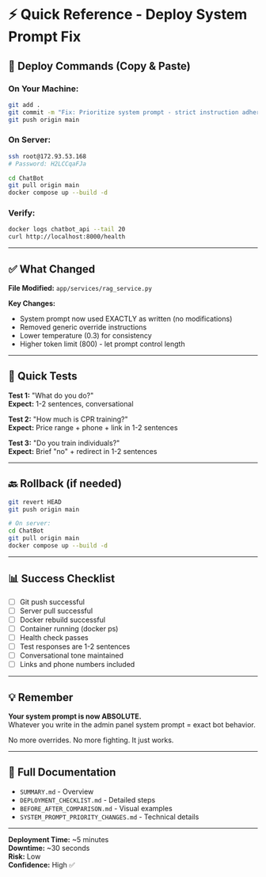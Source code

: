 # ⚡ Quick Reference - Deploy System Prompt Fix

## 🚀 Deploy Commands (Copy & Paste)

### On Your Machine:
```bash
git add .
git commit -m "Fix: Prioritize system prompt - strict instruction adherence"
git push origin main
```

### On Server:
```bash
ssh root@172.93.53.168
# Password: H2LCCqaFJa

cd ChatBot
git pull origin main
docker compose up --build -d
```

### Verify:
```bash
docker logs chatbot_api --tail 20
curl http://localhost:8000/health
```

---

## ✅ What Changed

**File Modified:** `app/services/rag_service.py`

**Key Changes:**
- System prompt now used EXACTLY as written (no modifications)
- Removed generic override instructions
- Lower temperature (0.3) for consistency
- Higher token limit (800) - let prompt control length

---

## 🧪 Quick Tests

**Test 1:** "What do you do?"  
**Expect:** 1-2 sentences, conversational

**Test 2:** "How much is CPR training?"  
**Expect:** Price range + phone + link in 1-2 sentences

**Test 3:** "Do you train individuals?"  
**Expect:** Brief "no" + redirect in 1-2 sentences

---

## 🔙 Rollback (if needed)

```bash
git revert HEAD
git push origin main

# On server:
cd ChatBot
git pull origin main
docker compose up --build -d
```

---

## 📊 Success Checklist

- [ ] Git push successful
- [ ] Server pull successful  
- [ ] Docker rebuild successful
- [ ] Container running (docker ps)
- [ ] Health check passes
- [ ] Test responses are 1-2 sentences
- [ ] Conversational tone maintained
- [ ] Links and phone numbers included

---

## 💡 Remember

**Your system prompt is now ABSOLUTE.**  
Whatever you write in the admin panel system prompt = exact bot behavior.

No more overrides. No more fighting. It just works.

---

## 📁 Full Documentation

- `SUMMARY.md` - Overview
- `DEPLOYMENT_CHECKLIST.md` - Detailed steps
- `BEFORE_AFTER_COMPARISON.md` - Visual examples
- `SYSTEM_PROMPT_PRIORITY_CHANGES.md` - Technical details

---

**Deployment Time:** ~5 minutes  
**Downtime:** ~30 seconds  
**Risk:** Low  
**Confidence:** High ✅
